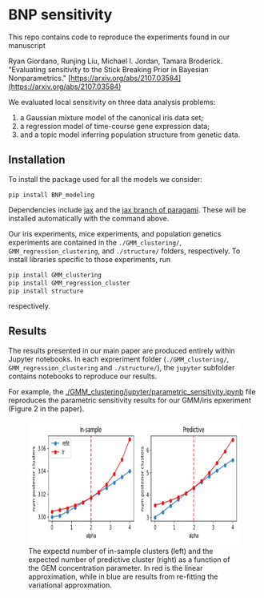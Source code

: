 # BNP sensitivity

This repo contains code to reproduce the experiments found in our manuscript

Ryan Giordano, Runjing Liu, Michael I. Jordan, Tamara Broderick.
"Evaluating sensitivity to the Stick Breaking Prior in Bayesian Nonparametrics."
[https://arxiv.org/abs/2107.03584](https://arxiv.org/abs/2107.03584)

We evaluated local sensitivity on three data analysis problems:

1. a Gaussian mixture model of the canonical iris data set;
2. a regression model of time-course gene expression data;
3. and a topic model inferring population structure from genetic data.

## Installation

To install the package used for all the models we consider:
```
pip install BNP_modeling
```

Dependencies include [jax](https://jax.readthedocs.io/en/latest/index.html) and the [jax branch of paragami](https://github.com/rgiordan/paragami/tree/jax).
These will be installed automatically with the command above.

Our iris experiments, mice experiments, and population genetics experiments are contained in the `./GMM_clustering/`, `GMM_regression_clustering`, and `./structure/` folders, respectively. To install libraries specific to those experiments, run

```
pip install GMM_clustering
pip install GMM_regression_cluster
pip install structure
```
respectively.

## Results

The results presented in our main paper are produced entirely within Jupyter notebooks.
In each expreriment folder (`./GMM_clustering/`, `GMM_regression_clustering` and `./structure/`),
the `jupyter` subfolder contains notebooks to reproduce our results.

For example, the [./GMM_clustering/jupyter/parametric_sensitivity.ipynb](https://github.com/Runjing-Liu120/BNP_sensitivity/blob/master/GMM_clustering/jupyter/parametric_sensitivity.ipynb)
file reproduces the parametric sensitivity results for our GMM/iris epxeriment (Figure 2 in the paper).

<figure>
<img src="./figures/iris_parametric_sens.png" width="600" height="250" />
    <figcaption>
        The expectd number of in-sample clusters (left) and the expected number of predictive cluster (right) 
        as a function of the GEM concentration parameter. In red is the linear approximation, while in blue 
        are results from re-fitting the variational approxmation. 
    </figcaption>
</figure>
